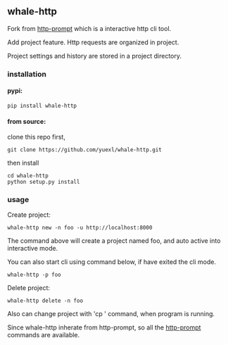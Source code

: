 ## whale-http
    
Fork from [http-prompt](https://github.com/httpie/http-prompt) which is a interactive http cli tool.
    
Add project feature. Http requests are organized in project.
    
Project settings and history are stored in a project directory.


### installation

#### pypi:

    pip install whale-http

#### from source:
    
clone this repo first,
    
    git clone https://github.com/yuexl/whale-http.git

then install

    cd whale-http
    python setup.py install


### usage

Create project:

    whale-http new -n foo -u http://localhost:8000

The command above will create a project named foo, and auto active into interactive mode.

You can also start cli using command below, if have exited the cli mode.

    whale-http -p foo

Delete project:

    whale-http delete -n foo


Also can change project with 'cp ' command, when program is running. 

Since whale-http inherate from http-prompt, so all the [http-prompt](https://github.com/httpie/http-prompt) commands are available.